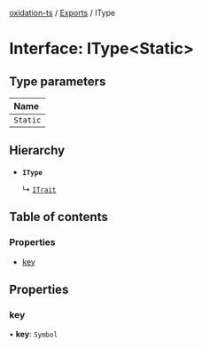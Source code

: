 [oxidation-ts](../README.md) / [Exports](../modules.md) / IType

# Interface: IType<Static\>

## Type parameters

| Name |
| :------ |
| `Static` |

## Hierarchy

- **`IType`**

  ↳ [`ITrait`](ITrait.md)

## Table of contents

### Properties

- [key](IType.md#key)

## Properties

### key

• **key**: `Symbol`
